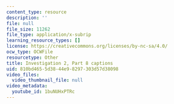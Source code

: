 ```yaml
---
content_type: resource
description: ''
file: null
file_size: 11262
file_type: application/x-subrip
learning_resource_types: []
license: https://creativecommons.org/licenses/by-nc-sa/4.0/
ocw_type: OCWFile
resourcetype: Other
title: Investigation 2, Part 8 captions
uid: 810bd465-5d38-44e9-8297-303d57d38098
video_files:
  video_thumbnail_file: null
video_metadata:
  youtube_id: 1buNUHxPTRc
---
```

